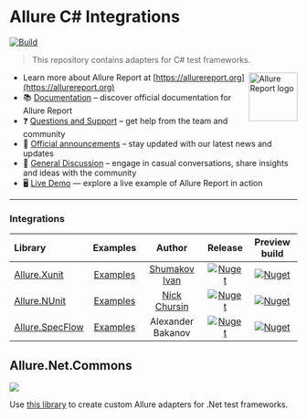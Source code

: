 # Allure C# Integrations

[![Build](https://github.com/allure-framework/allure-csharp/actions/workflows/build.yml/badge.svg?branch=main)](https://github.com/allure-framework/allure-csharp/actions/workflows/build.yml)

> This repository contains adapters for C# test frameworks.

[<img src="https://allurereport.org/public/img/allure-report.svg" height="85px" alt="Allure Report logo" align="right" />](https://allurereport.org "Allure Report")

- Learn more about Allure Report at [https://allurereport.org](https://allurereport.org)
- 📚 [Documentation](https://allurereport.org/docs/) – discover official documentation for Allure Report
- ❓ [Questions and Support](https://github.com/orgs/allure-framework/discussions/categories/questions-support) – get help from the team and community
- 📢 [Official announcements](https://github.com/orgs/allure-framework/discussions/categories/announcements) –  stay updated with our latest news and updates
- 💬 [General Discussion](https://github.com/orgs/allure-framework/discussions/categories/general-discussion) – engage in casual conversations, share insights and ideas with the community
- 🖥️ [Live Demo](https://demo.allurereport.org/) — explore a live example of Allure Report in action

---

### Integrations

| Library                                  |             Examples              |                     Author                     |                                                   Release                                                   |                                                Preview build                                                |
|:-----------------------------------------|:---------------------------------:|:----------------------------------------------:|:-----------------------------------------------------------------------------------------------------------:|:-----------------------------------------------------------------------------------------------------------:|
| [Allure.Xunit](Allure.Xunit)             | [Examples](Allure.Xunit.Examples) | [Shumakov Ivan](https://github.com/IvanWR1995) |    [![Nuget](https://img.shields.io/nuget/v/Allure.Xunit)](https://www.nuget.org/packages/Allure.Xunit/)    |  [![Nuget](https://img.shields.io/nuget/vpre/Allure.Xunit)](https://www.nuget.org/packages/Allure.Xunit/)   |
| [Allure.NUnit](Allure.NUnit)             | [Examples](Allure.NUnit.Examples) | [Nick Chursin](https://github.com/unickq)  |    [![Nuget](https://img.shields.io/nuget/v/Allure.NUnit)](https://www.nuget.org/packages/Allure.NUnit/)    |  [![Nuget](https://img.shields.io/nuget/vpre/Allure.NUnit)](https://www.nuget.org/packages/Allure.NUnit/)   |
| [Allure.SpecFlow](Allure.SpecFlowPlugin) |    [Examples](Allure.Features)    |               Alexander Bakanov                | [![Nuget](https://img.shields.io/nuget/v/SpecFlow.Allure)](https://www.nuget.org/packages/SpecFlow.Allure/) | [![Nuget](https://img.shields.io/nuget/v/Allure.SpecFlow)](https://www.nuget.org/packages/Allure.SpecFlow/) |

## Allure.Net.Commons

[![](http://img.shields.io/nuget/v/Allure.Net.Commons.svg?style=flat)](https://www.nuget.org/packages/Allure.Net.Commons)

Use [this library](Allure.Net.Commons) to create custom Allure adapters for .Net test frameworks.
